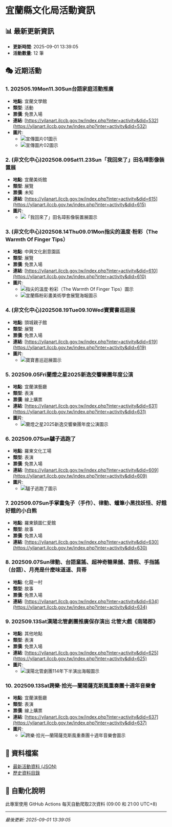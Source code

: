 # 宜蘭縣文化局活動資訊

## 📊 最新更新資訊
- **更新時間**: 2025-09-01 13:39:05
- **活動數量**: 12 筆

## 🎭 近期活動

### 1. 202505.19Mon11.30Sun台語家庭活動推廣
- **地點**: 宜蘭文學館
- **類型**: 活動
- **票價**: 免票入場
- **連結**: [https://yilanart.ilccb.gov.tw/index.php?inter=activity&did=532](https://yilanart.ilccb.gov.tw/index.php?inter=activity&did=532)
- **圖片**:
  - ![宣傳圖片01圖示](https://yilanart.ilccb.gov.tw/upload/event/202505191423185146.jpg)
  - ![宣傳圖片02圖示](https://yilanart.ilccb.gov.tw/upload/event/202505191423194294.jpg)

### 2. (非文化中心)202508.09Sat11.23Sun「我回來了」田名璋影像裝置展
- **地點**: 宜蘭美術館
- **類型**: 展覽
- **票價**: 未知
- **連結**: [https://yilanart.ilccb.gov.tw/index.php?inter=activity&did=615](https://yilanart.ilccb.gov.tw/index.php?inter=activity&did=615)
- **圖片**:
  - ![「我回來了」田名璋影像裝置展圖示](https://yilanart.ilccb.gov.tw/upload/event/202508091109188188.jpg)

### 3. (非文化中心)202508.14Thu09.01Mon指尖的溫度‧粉彩（The Warmth Of Finger Tips）
- **地點**: 中興文化創意園區
- **類型**: 展覽
- **票價**: 免票入場
- **連結**: [https://yilanart.ilccb.gov.tw/index.php?inter=activity&did=610](https://yilanart.ilccb.gov.tw/index.php?inter=activity&did=610)
- **圖片**:
  - ![指尖的溫度‧粉彩（The Warmth Of Finger Tips）圖示](https://yilanart.ilccb.gov.tw/upload/event/202508071103171313.png)
  - ![宜蘭縣粉彩畫美術學會展覽海報圖示](https://yilanart.ilccb.gov.tw/upload/event/202508071103166881.png)

### 4. (非文化中心)202508.19Tue09.10Wed寶寶書巡迴展
- **地點**: 頭城親子館
- **類型**: 展覽
- **票價**: 免票入場
- **連結**: [https://yilanart.ilccb.gov.tw/index.php?inter=activity&did=619](https://yilanart.ilccb.gov.tw/index.php?inter=activity&did=619)
- **圖片**:
  - ![寶寶書巡迴展圖示](https://yilanart.ilccb.gov.tw/upload/event/202508250934586054.jpg)

### 5. 202509.05Fri蘭燈之星2025新逸交響樂團年度公演
- **地點**: 宜蘭演藝廳
- **類型**: 表演
- **票價**: 線上購票
- **連結**: [https://yilanart.ilccb.gov.tw/index.php?inter=activity&did=631](https://yilanart.ilccb.gov.tw/index.php?inter=activity&did=631)
- **圖片**:
  - ![蘭燈之星2025新逸交響樂團年度公演圖示](https://yilanart.ilccb.gov.tw/upload/event/202508251713591862.jpg)

### 6. 202509.07Sun驢子逃跑了
- **地點**: 羅東文化工場
- **類型**: 表演
- **票價**: 免票入場
- **連結**: [https://yilanart.ilccb.gov.tw/index.php?inter=activity&did=609](https://yilanart.ilccb.gov.tw/index.php?inter=activity&did=609)
- **圖片**:
  - ![驢子逃跑了圖示](https://yilanart.ilccb.gov.tw/upload/event/202508061722198614.jpg)

### 7. 202509.07Sun手掌畫兔子（手作）、律動、蠟筆小黑找妖怪、好餓好餓的小白熊
- **地點**: 羅東鎮圖仁愛館
- **類型**: 故事
- **票價**: 免票入場
- **連結**: [https://yilanart.ilccb.gov.tw/index.php?inter=activity&did=630](https://yilanart.ilccb.gov.tw/index.php?inter=activity&did=630)

### 8. 202509.07Sun律動、台語童謠、超神奇糖果舖、請假、手指謠（台語）、月亮是什麼味道道、貝蒂
- **地點**: 化龍一村
- **類型**: 故事
- **票價**: 免票入場
- **連結**: [https://yilanart.ilccb.gov.tw/index.php?inter=activity&did=634](https://yilanart.ilccb.gov.tw/index.php?inter=activity&did=634)

### 9. 202509.13Sat漢陽北管劇團推廣保存演出 北管大戲《南陽郡》
- **地點**: 其他地點
- **類型**: 表演
- **票價**: 免票入場
- **連結**: [https://yilanart.ilccb.gov.tw/index.php?inter=activity&did=625](https://yilanart.ilccb.gov.tw/index.php?inter=activity&did=625)
- **圖片**:
  - ![漢陽北管劇團114年下半演出海報圖示](https://yilanart.ilccb.gov.tw/upload/event/202508211201489856.jpg)

### 10. 202509.13Sat跨樂‧拾光—蘭陽薩克斯風重奏團十週年音樂會
- **地點**: 宜蘭演藝廳
- **類型**: 表演
- **票價**: 線上購票
- **連結**: [https://yilanart.ilccb.gov.tw/index.php?inter=activity&did=637](https://yilanart.ilccb.gov.tw/index.php?inter=activity&did=637)
- **圖片**:
  - ![跨樂‧拾光—蘭陽薩克斯風重奏團十週年音樂會圖示](https://yilanart.ilccb.gov.tw/upload/event/202508260909072948.jpg)


## 📁 資料檔案
- [最新活動資料 (JSON)](./data/latest_activities.json)
- [歷史資料目錄](./data/)

## 🤖 自動化說明
此專案使用 GitHub Actions 每天自動爬取2次資料 (09:00 和 21:00 UTC+8)

---
*最後更新: 2025-09-01 13:39:05*
